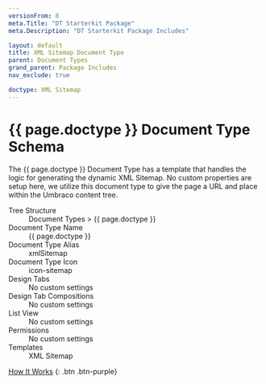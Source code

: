 ```yaml
---
versionFrom: 8
meta.Title: "DT Starterkit Package"
meta.Description: "DT Starterkit Package Includes"

layout: default
title: XML Sitemap Document Type
parent: Document Types
grand_parent: Package Includes
nav_exclude: true

doctype: XML Sitemap
---
```


# {{ page.doctype }} Document Type Schema

The {{ page.doctype }} Document Type has a template that handles the logic for generating the dynamic XML Sitemap. No custom properties are setup here, we utilize this document type to give the page a URL and place within the Umbraco content tree. 

<dl>
    <dt>Tree Structure</dt> <dd>Document Types > {{ page.doctype }}</dd>
    <dt>Document Type Name</dt> <dd>{{ page.doctype }}</dd>
    <dt>Document Type Alias</dt> <dd>xmlSitemap</dd>
    <dt>Document Type Icon</dt> <dd>icon-sitemap</dd>
    <dt>Design Tabs</dt> <dd>No custom settings</dd>
    <dt>Design Tab Compositions</dt> <dd>No custom settings</dd>
    <dt>List View</dt> <dd>No custom settings</dd>
    <dt>Permissions</dt> <dd>No custom settings</dd>
    <dt>Templates</dt> <dd>XML Sitemap</dd>
</dl>

[How It Works](/Starterkit-Package/v8/XML-Sitemap.html#how-it-works) 
{: .btn .btn-purple}